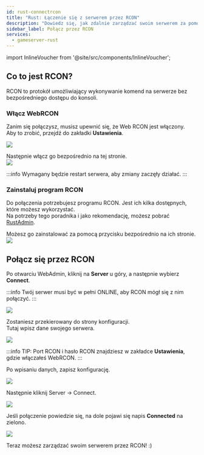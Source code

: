 ```yaml
---
id: rust-connectrcon
title: "Rust: Łączenie się z serwerem przez RCON"
description: "Dowiedz się, jak zdalnie zarządzać swoim serwerem za pomocą RCON, aby efektywnie wykonywać komendy i kontrolować serwer → Sprawdź teraz"
sidebar_label: Połącz przez RCON
services:
  - gameserver-rust
---
```


import InlineVoucher from '@site/src/components/InlineVoucher';

## Co to jest RCON?

RCON to protokół umożliwiający wykonywanie komend na serwerze bez bezpośredniego dostępu do konsoli.

<InlineVoucher />

### Włącz WebRCON

Zanim się połączysz, musisz upewnić się, że Web RCON jest włączony.  
Aby to zrobić, przejdź do zakładki **Ustawienia**.

![](https://screensaver01.zap-hosting.com/index.php/s/RqpZcnBcEHY3gN2/preview)

Następnie włącz go bezpośrednio na tej stronie.  
![](https://screensaver01.zap-hosting.com/index.php/s/wJ5psnbAneZ6rMD/preview)

:::info
Wymagany będzie restart serwera, aby zmiany zaczęły działać. 
:::

### Zainstaluj program RCON

Do połączenia potrzebujesz programu RCON. Jest ich kilka dostępnych, które możesz wykorzystać.  
Na potrzeby tego poradnika i jako rekomendację, możesz pobrać [RustAdmin](https://www.rustadmin.com/).

Możesz go zainstalować za pomocą przycisku bezpośrednio na ich stronie.  
![](https://screensaver01.zap-hosting.com/index.php/s/zNtESocaQPFwzCg/preview)

## Połącz się przez RCON

Po otwarciu WebAdmin, kliknij na **Server** u góry, a następnie wybierz **Connect**.

:::info
Twój serwer musi być w pełni ONLINE, aby RCON mógł się z nim połączyć. 
:::

![](https://screensaver01.zap-hosting.com/index.php/s/bHLwGDCqH52Bye8/preview)

Zostaniesz przekierowany do strony konfiguracji.  
Tutaj wpisz dane swojego serwera.

![](https://screensaver01.zap-hosting.com/index.php/s/qmQFd7S79EpYWTE/preview)

:::info
TIP: Port RCON i hasło RCON znajdziesz w zakładce **Ustawienia**, gdzie włączałeś WebRCON. 
:::

Po wpisaniu danych, zapisz konfigurację.

![](https://screensaver01.zap-hosting.com/index.php/s/FDMqdsfAHrbiTpt/preview)

Następnie kliknij Server -> Connect.

![](https://screensaver01.zap-hosting.com/index.php/s/4DLGZiQ5X6WJrzA/preview)

Jeśli połączenie powiedzie się, na dole pojawi się napis **Connected** na zielono.

![](https://screensaver01.zap-hosting.com/index.php/s/qzq68ENHzXGK69T/preview)

Teraz możesz zarządzać swoim serwerem przez RCON! :) 


<InlineVoucher />
